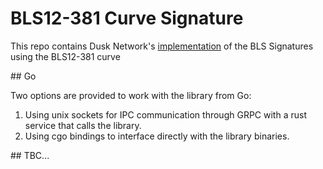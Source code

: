 # BLS12-381 Curve Signature

This repo contains Dusk Network's [implementation](https://github.com/bls12_381-sign/rust/bls12_381-sign) of the BLS Signatures using the BLS12-381 curve

## Go

Two options are provided to work with the library from Go:

1. Using unix sockets for IPC communication through GRPC with a rust service that calls the library.
2. Using cgo bindings to interface directly with the library binaries.

## TBC...